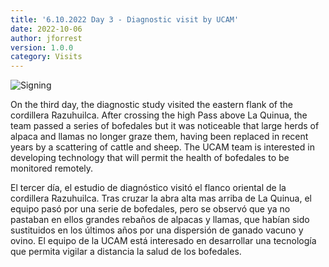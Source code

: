 ```yaml
---
title: '6.10.2022 Day 3 - Diagnostic visit by UCAM'
date: 2022-10-06 
author: jforrest
version: 1.0.0
category: Visits
---
```


![Signing](/assets/posts/3Bofedal.JPG)

On the third day, the diagnostic study visited the eastern flank of the cordillera Razuhuilca. After crossing the high Pass above La Quinua, the team passed a series of bofedales but it was noticeable that large herds of alpaca and llamas no longer graze them, having been replaced in recent years by a scattering of cattle and sheep. The UCAM team is interested in developing technology that will permit the health of bofedales to be monitored remotely.

El tercer día, el estudio de diagnóstico visitó el flanco oriental de la cordillera Razuhuilca. Tras cruzar la abra alta mas arriba de La Quinua, el equipo pasó por una serie de bofedales, pero se observó que ya no pastaban en ellos grandes rebaños de alpacas y llamas, que habían sido sustituidos en los últimos años por una dispersión de ganado vacuno y ovino. El equipo de la UCAM está interesado en desarrollar una tecnología que permita vigilar a distancia la salud de los bofedales.


